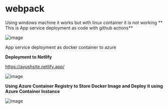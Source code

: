 # webpack

Using windows machine it works but with linux container it is not working
**
This is App service deployment as code with github actions**

![image](https://user-images.githubusercontent.com/57040928/207312733-f50739de-3a64-45b9-85c1-3cc1ace8380e.png)


App service deployment as docker container to azure


**Deployment to Netlify**

https://ayushsite.netlify.app/

![image](https://user-images.githubusercontent.com/57040928/208225324-c09e7c34-218f-400c-906d-32aefdc65b3f.png)



**Using Azure Container Registry to Store Docker Image and Deploy it using Azure Container Instance**

![image](https://user-images.githubusercontent.com/57040928/208238157-0e427e9b-701c-4353-aa72-189ef2feec30.png)

